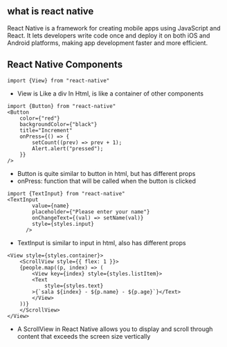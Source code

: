 ## what is react native

React Native is a framework for creating mobile apps using JavaScript and React. It lets developers write code once and deploy it on both iOS and Android platforms, making app development faster and more efficient.

## React Native Components

```
import {View} from "react-native"
```

- View is Like a div In Html, is like a container of other components

```
import {Button} from "react-native"
<Button
    color={"red"}
    backgroundColor={"black"}
    title="Increment"
    onPress={() => {
        setCount((prev) => prev + 1);
        Alert.alert("pressed");
    }}
/>
```

- Button is quite similar to button in html, but has different props
- onPress: function that will be called when the button is clicked

```
import {TextInput} from "react-native"
<TextInput
        value={name}
        placeholder={"Please enter your name"}
        onChangeText={(val) => setName(val)}
        style={styles.input}
      />
```

- TextInput is similar to input in html, also has different props

```
<View style={styles.container}>
    <ScrollView style={{ flex: 1 }}>
    {people.map((p, index) => (
        <View key={index} style={styles.listItem}>
        <Text
            style={styles.text}
        >{`sala ${index} - ${p.name} - ${p.age}`}</Text>
        </View>
    ))}
    </ScrollView>
</View>
```

- A ScrollView in React Native allows you to display and scroll through content that exceeds the screen size vertically

